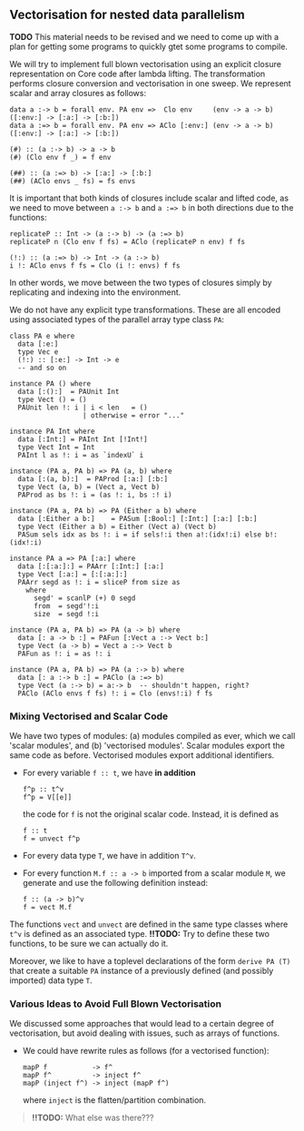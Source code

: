 ## Vectorisation for nested data parallelism



**TODO** This material needs to be revised and we need to come up with a plan for getting some programs to quickly gtet some programs to compile.



We will try to implement full blown vectorisation using an explicit closure representation on Core code after lambda lifting.  The transformation performs closure conversion and vectorisation in one sweep.  We represent scalar and array closures as follows:


```wiki
data a :-> b = forall env. PA env =>  Clo env     (env -> a -> b) ([:env:] -> [:a:] -> [:b:])
data a :=> b = forall env. PA env => AClo [:env:] (env -> a -> b) ([:env:] -> [:a:] -> [:b:])

(#) :: (a :-> b) -> a -> b
(#) (Clo env f _) = f env

(##) :: (a :=> b) -> [:a:] -> [:b:]
(##) (AClo envs _ fs) = fs envs
```


It is important that both kinds of closures include scalar and lifted code, as we need to move between `a :-> b` and `a :=> b` in both directions due to the functions:


```wiki
replicateP :: Int -> (a :-> b) -> (a :=> b)
replicateP n (Clo env f fs) = AClo (replicateP n env) f fs

(!:) :: (a :=> b) -> Int -> (a :-> b)
i !: AClo envs f fs = Clo (i !: envs) f fs
```


In other words, we move between the two types of closures simply by replicating and indexing into the environment.



We do not have any explicit type transformations.  These are all encoded using associated types of the parallel array type class `PA`:


```wiki
class PA e where
  data [:e:]
  type Vec e
  (!:) :: [:e:] -> Int -> e
  -- and so on

instance PA () where
  data [:():]  = PAUnit Int
  type Vect () = ()
  PAUnit len !: i | i < len   = ()
                  | otherwise = error "..."

instance PA Int where
  data [:Int:] = PAInt Int [!Int!]
  type Vect Int = Int
  PAInt l as !: i = as `indexU` i

instance (PA a, PA b) => PA (a, b) where
  data [:(a, b):]  = PAProd [:a:] [:b:]
  type Vect (a, b) = (Vect a, Vect b)
  PAProd as bs !: i = (as !: i, bs :! i)

instance (PA a, PA b) => PA (Either a b) where
  data [:Either a b:]    = PASum [:Bool:] [:Int:] [:a:] [:b:]
  type Vect (Either a b) = Either (Vect a) (Vect b)
  PASum sels idx as bs !: i = if sels!:i then a!:(idx!:i) else b!:(idx!:i)

instance PA a => PA [:a:] where
  data [:[:a:]:] = PAArr [:Int:] [:a:]
  type Vect [:a:] = [:[:a:]:]
  PAArr segd as !: i = sliceP from size as
    where
      segd' = scanlP (+) 0 segd
      from  = segd'!:i
      size  = segd !:i

instance (PA a, PA b) => PA (a -> b) where
  data [: a -> b :] = PAFun [:Vect a :-> Vect b:]
  type Vect (a -> b) = Vect a :-> Vect b
  PAFun as !: i = as !: i

instance (PA a, PA b) => PA (a :-> b) where
  data [: a :-> b :] = PAClo (a :=> b)
  type Vect (a :-> b) = a:-> b  -- shouldn't happen, right?
  PAClo (AClo envs f fs) !: i = Clo (envs!:i) f fs
```

### Mixing Vectorised and Scalar Code



We have two types of modules: (a) modules compiled as ever, which we call 'scalar modules', and (b) 'vectorised modules'.  Scalar modules export the same code as before.  Vectorised modules export additional identifiers.


- For every variable `f :: t`, we have **in addition**

  ```wiki
  f^p :: t^v
  f^p = V[[e]]
  ```

  the code for `f` is not the original scalar code.  Instead, it is defined as

  ```wiki
  f :: t
  f = unvect f^p
  ```
- For every data type `T`, we have in addition `T^v`.
- For every function `M.f :: a -> b` imported from a scalar module `M`, we generate and use the following definition instead:

  ```wiki
  f :: (a -> b)^v
  f = vect M.f
  ```


The functions `vect` and `unvect` are defined in the same type classes where `t^v` is defined as an associated type.  **!!TODO:** Try to define these two functions, to be sure we can actually do it.



Moreover, we like to have a toplevel declarations of the form `derive PA (T)` that create a suitable `PA` instance of a previously defined (and possibly imported) data type `T`.


### Various Ideas to Avoid Full Blown Vectorisation



We discussed some approaches that would lead to a certain degree of vectorisation, but avoid dealing with issues, such as arrays of functions.


- We could have rewrite rules as follows (for a vectorised function):

  ```wiki
  mapP f           -> f^
  mapP f^          -> inject f^
  mapP (inject f^) -> inject (mapP f^)
  ```

  where `inject` is the flatten/partition combination.

>
>
> **!!TODO:** What else was there???
>
>

